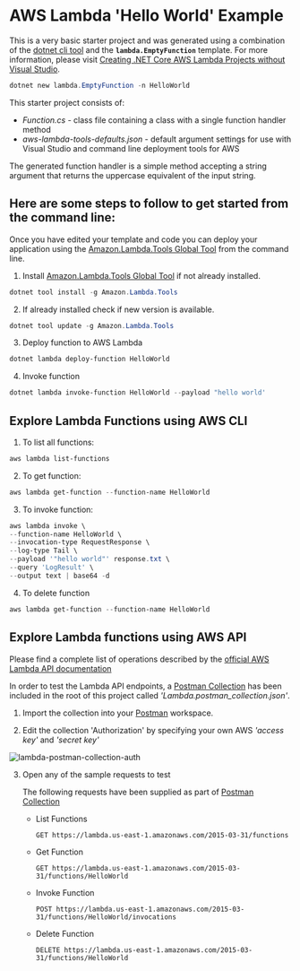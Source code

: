 # AWS Lambda 'Hello World' Example

This is a very basic starter project and was generated using a combination of the [dotnet cli tool] and the __`lambda.EmptyFunction`__ template. For more information, please visit [Creating .NET Core AWS Lambda Projects without Visual Studio].

```powershell
dotnet new lambda.EmptyFunction -n HelloWorld
```

This starter project consists of:
* _Function.cs_ - class file containing a class with a single function handler method
* _aws-lambda-tools-defaults.json_ - default argument settings for use with Visual Studio and command line deployment tools for AWS

The generated function handler is a simple method accepting a string argument that returns the uppercase equivalent of the input string.

## Here are some steps to follow to get started from the command line:

Once you have edited your template and code you can deploy your application using the [Amazon.Lambda.Tools Global Tool] from the command line.

1. Install [Amazon.Lambda.Tools Global Tool] if not already installed.

```powershell
dotnet tool install -g Amazon.Lambda.Tools
```

2. If already installed check if new version is available.

```powershell
dotnet tool update -g Amazon.Lambda.Tools
```

3. Deploy function to AWS Lambda

```powershell
dotnet lambda deploy-function HelloWorld
```

4. Invoke function

```powershell
dotnet lambda invoke-function HelloWorld --payload "hello world'
```

## Explore Lambda Functions using AWS CLI

1. To list all functions:

```powershell
aws lambda list-functions
```

2. To get function:

```powershell
aws lambda get-function --function-name HelloWorld
```

3. To invoke function:

```powershell
aws lambda invoke \
--function-name HelloWorld \
--invocation-type RequestResponse \
--log-type Tail \
--payload '"hello world"' response.txt \
--query 'LogResult' \
--output text | base64 -d
```

4. To delete function

```powershell
aws lambda get-function --function-name HelloWorld
```

## Explore Lambda functions using AWS API

Please find a complete list of operations described by the [official AWS Lambda API documentation](https://docs.aws.amazon.com/lambda/latest/dg/API_Operations.html)

In order to test the Lambda API endpoints, a [Postman Collection] has been included in the root of this project called _'Lambda.postman_collection.json'_.

1. Import the collection into your [Postman] workspace.

2. Edit the collection 'Authorization' by specifying your own AWS _'access key'_ and _'secret key'_

![lambda-postman-collection-auth](https://user-images.githubusercontent.com/33935506/61182101-dae65c00-a682-11e9-8e77-df7db2cc7dcd.png)

3. Open any of the sample requests to test

   The following requests have been supplied as part of [Postman Collection]

   * List Functions

     ```http
     GET https://lambda.us-east-1.amazonaws.com/2015-03-31/functions
     ```
   * Get Function
     
     ```http
     GET https://lambda.us-east-1.amazonaws.com/2015-03-31/functions/HelloWorld
     ```
   * Invoke Function

     ```http
     POST https://lambda.us-east-1.amazonaws.com/2015-03-31/functions/HelloWorld/invocations
     ```
   * Delete Function

     ```http
     DELETE https://lambda.us-east-1.amazonaws.com/2015-03-31/functions/HelloWorld
     ```



[Creating .NET Core AWS Lambda Projects without Visual Studio]: https://aws.amazon.com/blogs/developer/creating-net-core-aws-lambda-projects-without-visual-studio/
[Amazon.Lambda.Tools Global Tool]: https://github.com/aws/aws-extensions-for-dotnet-cli#aws-lambda-amazonlambdatools
[dotnet cli tool]: https://docs.microsoft.com/en-us/dotnet/core/tutorials/using-with-xplat-cli
[Postman Collection]: https://www.getpostman.com/
[Postman]: https://www.getpostman.com/